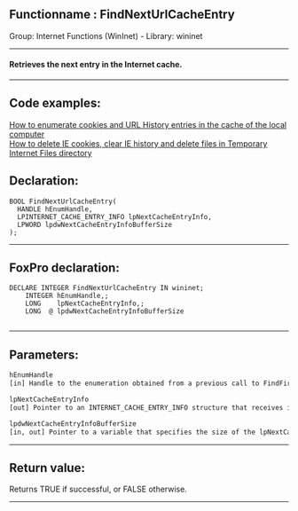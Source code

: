 <link rel="stylesheet" type="text/css" href="../../css/win32api.css">  
<link rel="stylesheet" href="https://cdnjs.cloudflare.com/ajax/libs/font-awesome/4.7.0/css/font-awesome.min.css">

## Functionname : FindNextUrlCacheEntry
Group: Internet Functions (WinInet) - Library: wininet    
***  


#### Retrieves the next entry in the Internet cache.
***  


## Code examples:
[How to enumerate cookies and URL History entries in the cache of the local computer](../../samples/sample_350.md)  
[How to delete IE cookies, clear IE history and delete files in Temporary Internet Files directory](../../samples/sample_471.md)  

## Declaration:
```foxpro  
BOOL FindNextUrlCacheEntry(
  HANDLE hEnumHandle,
  LPINTERNET_CACHE_ENTRY_INFO lpNextCacheEntryInfo,
  LPWORD lpdwNextCacheEntryInfoBufferSize
);  
```  
***  


## FoxPro declaration:
```foxpro  
DECLARE INTEGER FindNextUrlCacheEntry IN wininet;
	INTEGER hEnumHandle,;
	LONG    lpNextCacheEntryInfo,;
	LONG  @ lpdwNextCacheEntryInfoBufferSize
  
```  
***  


## Parameters:
```txt  
hEnumHandle
[in] Handle to the enumeration obtained from a previous call to FindFirstUrlCacheEntry.

lpNextCacheEntryInfo
[out] Pointer to an INTERNET_CACHE_ENTRY_INFO structure that receives information about the cache entry.

lpdwNextCacheEntryInfoBufferSize
[in, out] Pointer to a variable that specifies the size of the lpNextCacheEntryInfo buffer.  
```  
***  


## Return value:
Returns TRUE if successful, or FALSE otherwise.   
***  

